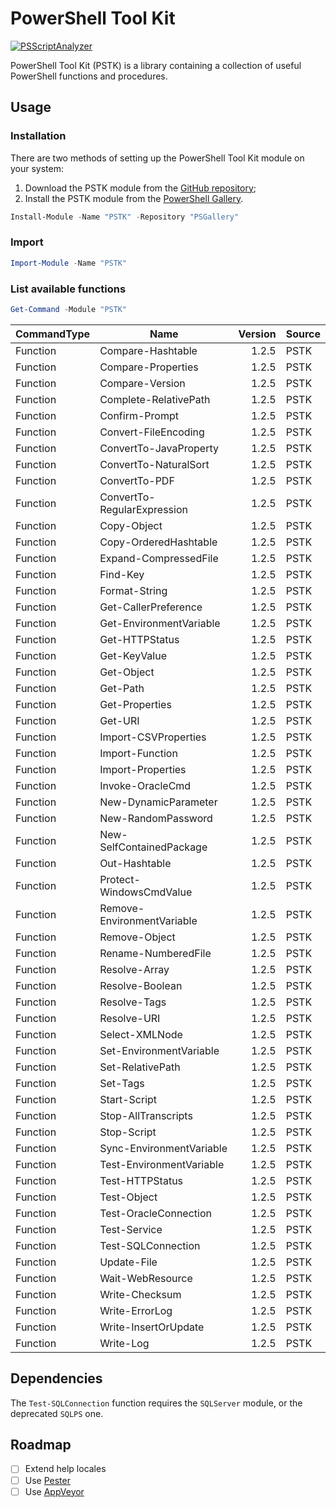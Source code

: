 # PowerShell Tool Kit

[![PSScriptAnalyzer](https://github.com/Akaizoku/PSTK/actions/workflows/scan.yml/badge.svg?branch=main)](https://github.com/Akaizoku/PSTK/actions/workflows/scan.yml)

PowerShell Tool Kit (PSTK) is a library containing a collection of useful PowerShell functions and procedures.

## Usage

### Installation

There are two methods of setting up the PowerShell Tool Kit module on your system:

1. Download the PSTK module from the [GitHub repository](https://github.com/Akaizoku/PSTK);
1. Install the PSTK module from the [PowerShell Gallery](https://www.powershellgallery.com/packages/PSTK).

```powershell
Install-Module -Name "PSTK" -Repository "PSGallery"
```

### Import

```powershell
Import-Module -Name "PSTK"
```

### List available functions

```powershell
Get-Command -Module "PSTK"
```

| CommandType | Name                        | Version | Source |
| ----------- | --------------------------- | ------: | ------ |
| Function    | Compare-Hashtable           |   1.2.5 | PSTK   |
| Function    | Compare-Properties          |   1.2.5 | PSTK   |
| Function    | Compare-Version             |   1.2.5 | PSTK   |
| Function    | Complete-RelativePath       |   1.2.5 | PSTK   |
| Function    | Confirm-Prompt              |   1.2.5 | PSTK   |
| Function    | Convert-FileEncoding        |   1.2.5 | PSTK   |
| Function    | ConvertTo-JavaProperty      |   1.2.5 | PSTK   |
| Function    | ConvertTo-NaturalSort       |   1.2.5 | PSTK   |
| Function    | ConvertTo-PDF               |   1.2.5 | PSTK   |
| Function    | ConvertTo-RegularExpression |   1.2.5 | PSTK   |
| Function    | Copy-Object                 |   1.2.5 | PSTK   |
| Function    | Copy-OrderedHashtable       |   1.2.5 | PSTK   |
| Function    | Expand-CompressedFile       |   1.2.5 | PSTK   |
| Function    | Find-Key                    |   1.2.5 | PSTK   |
| Function    | Format-String               |   1.2.5 | PSTK   |
| Function    | Get-CallerPreference        |   1.2.5 | PSTK   |
| Function    | Get-EnvironmentVariable     |   1.2.5 | PSTK   |
| Function    | Get-HTTPStatus              |   1.2.5 | PSTK   |
| Function    | Get-KeyValue                |   1.2.5 | PSTK   |
| Function    | Get-Object                  |   1.2.5 | PSTK   |
| Function    | Get-Path                    |   1.2.5 | PSTK   |
| Function    | Get-Properties              |   1.2.5 | PSTK   |
| Function    | Get-URI                     |   1.2.5 | PSTK   |
| Function    | Import-CSVProperties        |   1.2.5 | PSTK   |
| Function    | Import-Function             |   1.2.5 | PSTK   |
| Function    | Import-Properties           |   1.2.5 | PSTK   |
| Function    | Invoke-OracleCmd            |   1.2.5 | PSTK   |
| Function    | New-DynamicParameter        |   1.2.5 | PSTK   |
| Function    | New-RandomPassword          |   1.2.5 | PSTK   |
| Function    | New-SelfContainedPackage    |   1.2.5 | PSTK   |
| Function    | Out-Hashtable               |   1.2.5 | PSTK   |
| Function    | Protect-WindowsCmdValue     |   1.2.5 | PSTK   |
| Function    | Remove-EnvironmentVariable  |   1.2.5 | PSTK   |
| Function    | Remove-Object               |   1.2.5 | PSTK   |
| Function    | Rename-NumberedFile         |   1.2.5 | PSTK   |
| Function    | Resolve-Array               |   1.2.5 | PSTK   |
| Function    | Resolve-Boolean             |   1.2.5 | PSTK   |
| Function    | Resolve-Tags                |   1.2.5 | PSTK   |
| Function    | Resolve-URI                 |   1.2.5 | PSTK   |
| Function    | Select-XMLNode              |   1.2.5 | PSTK   |
| Function    | Set-EnvironmentVariable     |   1.2.5 | PSTK   |
| Function    | Set-RelativePath            |   1.2.5 | PSTK   |
| Function    | Set-Tags                    |   1.2.5 | PSTK   |
| Function    | Start-Script                |   1.2.5 | PSTK   |
| Function    | Stop-AllTranscripts         |   1.2.5 | PSTK   |
| Function    | Stop-Script                 |   1.2.5 | PSTK   |
| Function    | Sync-EnvironmentVariable    |   1.2.5 | PSTK   |
| Function    | Test-EnvironmentVariable    |   1.2.5 | PSTK   |
| Function    | Test-HTTPStatus             |   1.2.5 | PSTK   |
| Function    | Test-Object                 |   1.2.5 | PSTK   |
| Function    | Test-OracleConnection       |   1.2.5 | PSTK   |
| Function    | Test-Service                |   1.2.5 | PSTK   |
| Function    | Test-SQLConnection          |   1.2.5 | PSTK   |
| Function    | Update-File                 |   1.2.5 | PSTK   |
| Function    | Wait-WebResource            |   1.2.5 | PSTK   |
| Function    | Write-Checksum              |   1.2.5 | PSTK   |
| Function    | Write-ErrorLog              |   1.2.5 | PSTK   |
| Function    | Write-InsertOrUpdate        |   1.2.5 | PSTK   |
| Function    | Write-Log                   |   1.2.5 | PSTK   |

## Dependencies

The `Test-SQLConnection` function requires the `SQLServer` module, or the deprecated `SQLPS` one.

## Roadmap

- [ ] Extend help locales
- [ ] Use [Pester](https://github.com/pester/Pester)
- [ ] Use [AppVeyor](https://www.appveyor.com/)
